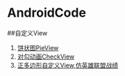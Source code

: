 # AndroidCode
##自定义View
1. [饼状图PieView](https://github.com/mengxin1995/AndroidCode/tree/master/%E8%87%AA%E5%AE%9A%E4%B9%89View/PieView)
2. [对勾动画CheckView](https://github.com/mengxin1995/AndroidCode/tree/master/%E8%87%AA%E5%AE%9A%E4%B9%89View/CheckView)
3. [正多边形自定义View,仿英雄联盟战绩](https://github.com/mengxin1995/AndroidCode/tree/master/%E8%87%AA%E5%AE%9A%E4%B9%89View/MyApplication)
